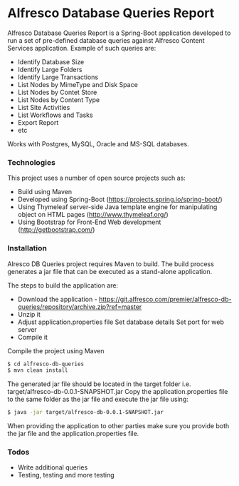 # Alfresco Database Queries Report

Alfresco Database Queries Report is a Spring-Boot application developed to run a set of pre-defined database queries against Alfresco Content Services application. Example of such queries are:

  - Identify Database Size
  - Identify Large Folders
  - Identify Large Transactions
  - List Nodes by MimeType and Disk Space
  - List Nodes by Contet Store
  - List Nodes by Content Type
  - List Site Activities
  - List Workflows and Tasks
  - Export Report
  - etc

  Works with Postgres, MySQL, Oracle and MS-SQL databases.

### Technologies

This project uses a number of open source projects such as:

  - Build using Maven
  - Developed using Spring-Boot (https://projects.spring.io/spring-boot/)
  - Using Thymeleaf server-side Java template engine for manipulating object on HTML pages (http://www.thymeleaf.org/)
  - Using Bootstrap for Front-End Web development (http://getbootstrap.com/)

### Installation

Alresco DB Queries project requires Maven to build. The build process generates a jar file that can be executed as a stand-alone application.

The steps to build the application are:
 - Download the application - https://git.alfresco.com/premier/alfresco-db-queries/repository/archive.zip?ref=master
 - Unzip it
 - Adjust application.properties file
        Set database details
        Set port for web server
 - Compile it


Compile the project using Maven
```sh
$ cd alfresco-db-queries
$ mvn clean install
```

The generated jar file should be located in the target folder i.e. target/alfresco-db-0.0.1-SNAPSHOT.jar
Copy the application.properties file to the same folder as the jar file and execute the jar file using:

```sh
$ java -jar target/alfresco-db-0.0.1-SNAPSHOT.jar
```

When providing the application to other parties make sure you provide both the jar file and the application.properties file.
### Todos

 - Write additional queries
 - Testing, testing and more testing

